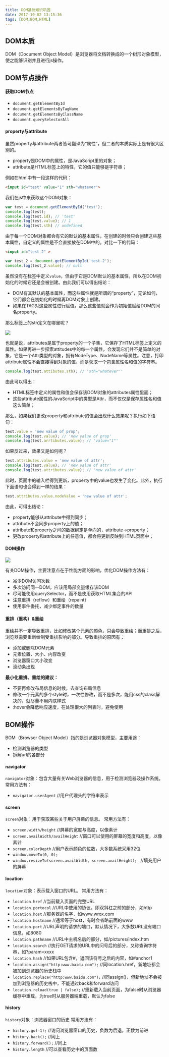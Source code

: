 ```yaml
---
title: DOM基础知识巩固
date: 2017-10-02 13:15:36
tags: [DOM,BOM,HTML]
---
```

## DOM本质
DOM（Document Object Model）是浏览器将文档转换成的一个树形对象模型，使之能够识别并且进行js操作。

## DOM节点操作

#### 获取DOM节点

* `document.getElementById`
* `document.getElementsByTagName`
* `document.getElementsByClassName`
* `document.querySelectorAll`

#### property与attribute

虽然property与attribute两者皆可翻译为“属性”，但二者的本质实际上是有很大区别的。

* property是DOM中的属性，是JavaScript里的对象；
* attribute是HTML标签上的特性，它的值只能够是字符串；

例如在html中有一段这样的代码：
```html
<input id="test" value="1" sth="whatever">
```
我们在js中来获取这个DOM对象：
```javascript
var test = document.getElementById('test');
console.log(test);
console.log(test.id); // 'test'
console.log(test.value); // 1
console.log(test.sth) // undefined
```
由于每一个DOM对象都会有它的默认的基本属性，在创建的时候只会创建这些基本属性，自定义的属性是不会直接放在DOM中的。对比一下的代码：
```html
<input id="test-2" >
```
```javascript
var test_2 = document.getElementById('test-2');
console.log(test_2.value); // null
```
虽然没有在标签中定义`value`，但由于它是DOM默认的基本属性，所以在DOM初始化的时候它还是会被创建。由此我们可以得出结论：

* DOM有其默认的基本属性，而这些属性就是所谓的“property”，无论如何，它们都会在初始化的时候再DOM对象上创建。
* 如果在TAG对这些属性进行赋值，那么这些值就会作为初始值赋给DOM的同名property。

那么标签上的sth定义在哪里呢？

![](https://github.com/Yx1aoq1/Yx1aoq1.github.io/raw/master/images/dom-1.png)

也就是说，attributes是属于property的一个子集，它保存了HTML标签上定义的属性。如果再进一步探索attitudes中的每一个属性，会发现它们并不是简单的对象，它是一个Attr类型的对象，拥有NodeType、NodeName等属性。注意，打印attribute属性不会直接得到对象的值，而是获取一个包含属性名和值的字符串。
```javascript
console.log(test.attibutes.sth); // 'sth="whatever"'
```
由此可以得出：

* HTML标签中定义的属性和值会保存该DOM对象的attributes属性里面；
* 这些attribute属性的JavaScript中的类型是Attr，而不仅仅是保存属性名和值这么简单；

那么，如果我们更改property和attribute的值会出现什么效果呢？执行如下语句：
```javascript
test.value = 'new value of prop';
console.log(test.value); // 'new value of prop'
console.log(test.arrtibutes.value); // 'value="1"'
```
如果反过来，效果又是如何呢？
```javascript
test.attributes.value = 'new value of attr';
console.log(test.value); // 'new value of attr'
console.log(test.attributes.value); // 'new value of attr'
```
此时，页面中的输入栏得到更新，property中的value也发生了变化。此外，执行下面语句也会得到一样的结果：
```javascript
test.attributes.value.nodeValue = 'new value of attr';
```
由此，可得出结论：

* property能够从attribute中得到同步；
* attribute不会同步property上的值；
* attribute和property之间的数据绑定是单向的，attribute->property；
* 更改property和attribute上的任意值，都会将更新反映到HTML页面中；

#### DOM操作

![](https://github.com/Yx1aoq1/Yx1aoq1.github.io/raw/master/images/dom-2.png)

有关DOM操作，主要注意点在于性能方面的影响，优化DOM操作方法有：
* 减少DOM访问次数
* 多次访问同一DOM，应该用局部变量缓存该DOM
* 尽可能使用querySelector，而不是使用获取HTML集合的API
* 注意重排（reflow）和重绘（repaint）
* 使用事件委托，减少绑定事件的数量

#### 重排（重构）&重绘

重绘并不一定导致重排，比如修改某个元素的颜色，只会导致重绘；而重排之后，浏览器需要重新绘制受重排影响的部分。导致重排的原因有：

* 添加或删除DOM元素
* 元素位置、大小、内容改变
* 浏览器窗口大小改变
* 滚动条出现

**最小化重排、重绘的建议：**

* 不要再修改布局信息的时候，去查询布局信息
* 修改一个元素的多个style时，一次性修改，而不是多次，能用css的class解决的，就尽量不用内联样式
* :hover会降低响应速度，在处理很大的列表时，避免使用

## BOM操作
BOM（Browser Object Model）指的是浏览器对象模型，主要用途：
* 检测浏览器的类型
* 拆解url的各部分

#### navigator

`navigator`对象：包含大量有关Web浏览器的信息，用于检测浏览器及操作系统。
常用方法有：
* `navigator.userAgent` //用户代理头的字符串表示

#### screen

`screen`对象：用于获取某些关于用户屏幕的信息。
常用方法有：
* `screen.width/height` //屏幕的宽度与高度，以像素计 
* `screen.availWidth/availHeight` //窗口可以使用的屏幕的宽度和高度，以像素计 
* `screen.colorDepth` //用户表示颜色的位数，大多数系统采用32位 
* `window.moveTo(0, 0); `
* `window.resizeTo(screen.availWidth, screen.availHeight); ` //填充用户的屏幕

#### location

`location`对象：表示载入窗口的URL。
常用方法有：
* `location.href` //当前载入页面的完整URL
* `location.portocol` //URL中使用的协议，即双斜杠之前的部分，如http
* `location.host` //服务器的名字，如www.wrox.com
* `location.hostname` //通常等于host，有时会省略前面的www
* `location.port` //URL声明的请求的端口，默认情况下，大多数URL没有端口信息，如8080
* `location.pathname` //URL中主机名后的部分，如/pictures/index.htm
* `location.search` //执行GET请求的URL中的问号后的部分，又称查询字符串，如?param=xxxx
* `location.hash` //如果URL包含#，返回该符号之后的内容，如#anchor1
* `location.assign("http:www.baidu.com");` //同location.href，新地址都会被加到浏览器的历史栈中
* `location.replace("http:www.baidu.com");` //同assign()，但新地址不会被加到浏览器的历史栈中，不能通过back和forward访问
* `location.reload(true | false);` //重新载入当前页面，为false时从浏览器缓存中重载，为true时从服务器端重载，默认为false

#### history

`history`对象：浏览器窗口的历史
常用方法有：
* `history.go(-1);` //访问浏览器窗口的历史，负数为后退，正数为前进
* `history.back();` //同上
* `history.forward();` //同上
* `history.length` //可以查看历史中的页面数

